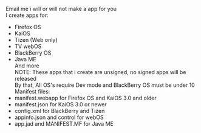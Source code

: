 Email me i will or will not make a app for you <br>
I create apps for: <br>
- Firefox OS <br>
- KaiOS <br>
- Tizen (Web only) <br>
- TV webOS <br>
- BlackBerry OS <br>
- Java ME <br>
And more <br>
NOTE: These apps that i create are unsigned, no signed apps will be released <br>
By that, All OS's require Dev mode and BlackBerry OS must be under 10  <br>
Manifest files: <br>
- manifest.webapp for Firefox OS and KaiOS 3.0 and older <br>
- manifest.json for KaiOS 3.0 or newer <br>
- config.xml for BlackBerry and Tizen <br>
- appinfo.json and control for webOS <br>
- app.jad and MANIFEST.MF for Java ME<br>

